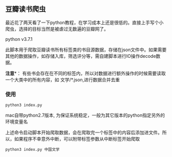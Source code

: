 ## 豆瓣读书爬虫

最近花了两天看了一下python教程，在学习成本上还是很低的。直接上手写个小爬虫，选择的目标当然是被虐过无数遍的豆瓣网了。

python v3.7.1

此脚本用于爬取豆瓣读书所有标签类的书目源数据，存储在json文件中。如果需要其他的数据操作，如存储入库，筛选评分等，需自建脚本进行IO操作decode数据。

**注意***： 有些书会存在在不同的标签内，所以对数据进行额外操作的时候需要读取一个大类中的所有内容，如 文学/*.json,进行数据合并去重

### 使用

```
python3 index.py
```

mac自带python2.7版本, 为保证系统稳定，一般为其它版本的python指定另外的环境变量名

上述命令启动脚本开始爬取数据，会在爬取完一个标签中的内容后添加进文件。所以，如果程序不幸意外中断，可以附带标签参数从中断标签开始爬取

```
python3 index.py 中国文学
```